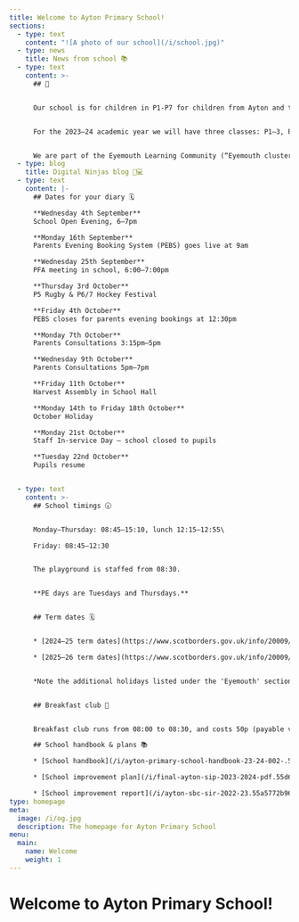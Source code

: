 ```yaml
---
title: Welcome to Ayton Primary School!
sections:
  - type: text
    content: "![A photo of our school](/i/school.jpg)"
  - type: news
    title: News from school 📚
  - type: text
    content: >-
      ## 👋


      Our school is for children in P1-P7 for children from Ayton and the surrounding area. Our head teacher is Mrs Horsburgh, who is also the head teacher of neighbouring [Reston Primary School](https://restonprimaryschool.wordpress.com).


      For the 2023–24 academic year we will have three classes: P1–3, P4–5, and P6–7. See our [staff page](/staff) for more information.


      We are part of the Eyemouth Learning Community (“Eyemouth cluster”) – children from Ayton, Coldingham, Cockburnspath, Eyemouth and Reston primary schools move up together to Eyemouth High School.
  - type: blog
    title: Digital Ninjas blog 🥷💻
  - type: text
    content: |-
      ## Dates for your diary 🗓️

      **Wednesday 4th September**  
      School Open Evening, 6–7pm

      **Monday 16th September**  
      Parents Evening Booking System (PEBS) goes live at 9am

      **Wednesday 25th September**  
      PFA meeting in school, 6:00–7:00pm

      **Thursday 3rd October**  
      P5 Rugby & P6/7 Hockey Festival

      **Friday 4th October**  
      PEBS closes for parents evening bookings at 12:30pm

      **Monday 7th October**  
      Parents Consultations 3:15pm–5pm

      **Wednesday 9th October**  
      Parents Consultations 5pm–7pm

      **Friday 11th October**  
      Harvest Assembly in School Hall

      **Monday 14th to Friday 18th October**  
      October Holiday

      **Monday 21st October**  
      Staff In-service Day – school closed to pupils

      **Tuesday 22nd October**  
      Pupils resume


  - type: text
    content: >-
      ## School timings 🕣


      Monday–Thursday: 08:45–15:10, lunch 12:15–12:55\

      Friday: 08:45–12:30


      The playground is staffed from 08:30.


      **PE days are Tuesdays and Thursdays.**


      ## Term dates 🗓️


      * [2024–25 term dates](https://www.scotborders.gov.uk/info/20009/schools_and_learning/621/term_holiday_and_closure_dates/2)

      * [2025–26 term dates](https://www.scotborders.gov.uk/info/20009/schools_and_learning/621/term_holiday_and_closure_dates/3)


      *Note the additional holidays listed under the 'Eyemouth' section of 'Casual Holidays'*


      ## Breakfast club 🥣


      Breakfast club runs from 08:00 to 08:30, and costs 50p (payable via [ParentPay](https://www.parentpay.com)). Please make sure you receive messages from the school via email or Xpressions for any updates to the schedule.

      ## School handbook & plans 📚

      * [School handbook](/i/ayton-primary-school-handbook-23-24-002-.54cd4ff304b08d63457d51cf175d5793.pdf)

      * [School improvement plan](/i/final-ayton-sip-2023-2024-pdf.55d6c53b878b29592136ce2690c8fe54.pdf)

      * [School improvement report](/i/ayton-sbc-sir-2022-23.55a5772b96b38de31114e826d9435eea.pdf)
type: homepage
meta:
  image: /i/og.jpg
  description: The homepage for Ayton Primary School
menu:
  main:
    name: Welcome
    weight: 1
---
```

# Welcome to Ayton Primary School!
